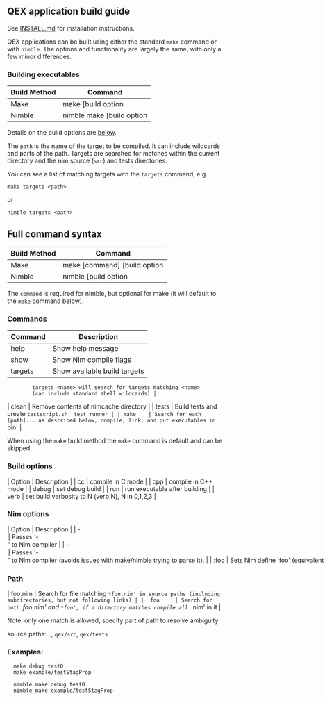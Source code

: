 ## QEX application build guide

See [INSTALL.md](INSTALL.md) for installation instructions.

QEX applications can be built using either the standard
`make` command or with `nimble`.
The options and functionality are largely the same, with only a few minor
differences.

### Building executables

| Build Method | Command |
|-|-|
| Make   | make [build option | Nim option]... [path]... |
| Nimble | nimble make [build option | Nim option]... [path]... |

Details on the build options are [below](#build-options).

The `path` is the name of the target to be compiled.
It can include wildcards and parts of the path.
Targets are searched for matches within the current directory
and the nim source (`src`) and tests directories.

You can see a list of matching targets with the `targets` command, e.g.
```
make targets <path>
```
or
```
nimble targets <path>
```


## Full command syntax

| Build Method | Command |
|-|-|
| Make   | make [command] [build option | Nim option]... [path]... |
| Nimble | nimble <command> [build option | Nim option]... [path]... |

The `command` is required for nimble, but optional for make (it will default
to the `make` command below).

### Commands

| Command | Description |
|-|-|
| help    | Show help message |
| show    | Show Nim compile flags |
| targets | Show available build targets |
            targets <name> will search for targets matching <name>
            (can include standard shell wildcards) |
| clean   | Remove contents of nimcache directory |
| tests   | Build tests and create `testscript.sh' test runner |
| make    | Search for each [path]... as described below,
            compile, link, and put executables in `bin' |

When using the `make` build method the `make` command is default and can be skipped.


### Build options

| Option | Description |
|  cc    | compile in C mode |
|  cpp   | compile in C++ mode |
|  debug | set debug build |
|  run   | run executable after building |
|  verb  | set build verbosity to N (verb:N), N in 0,1,2,3 |


### Nim options

| Option | Description |
| -<option>  | Passes '-<option>' to Nim compiler |
| :-<option> | Passes '-<option>' to Nim compiler
               (avoids issues with make/nimble trying to parse it). |
| :foo       | Sets Nim define 'foo'
               (equivalent to '-d:foo'). |
| :foo=bar   | Sets Nim define 'foo' to value 'bar'
               (equivalent to '-d:foo=bar'). |

### Path


| foo.nim  | Search for file matching `*foo.nim' in source paths
             (including subdirectories, but not following links) |
|  foo     | Search for both `*foo.nim' and `*foo',
             if a directory matches compile all `*.nim' in it |

Note:  only one match is allowed,
       specify part of path to resolve ambiguity

source paths: `.`, `qex/src`, `qex/tests`


### Examples:

```
  make debug test0
  make example/testStagProp
```

```
  nimble make debug test0
  nimble make example/testStagProp
```
